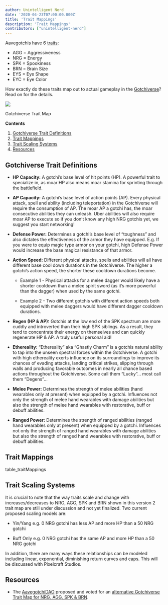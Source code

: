 ```yaml
---
author: Unintelligent Nerd
date: '2020-04-23T07:00:00.000Z'
title: 'Trait Mappings'
description: 'Trait Mappings'
contributors: ["unintelligent-nerd"]
---
```


Aavegotchis have 6 [traits](/traits):

* AGG = Aggressiveness
* NRG = Energy
* SPK = Spookiness
* BRN = Brain Size
* EYS = Eye Shape
* EYC = Eye Color

How exactly do these traits map out to actual gameplay in the [Gotchiverse](/gotchiverse)? Read on for the details.

<div class="headerImageContainer">
<img class="headerImage" src="/trait-mappings/gotchiverse-trait-map.jpg">
<p class="headerImageText">Gotchiverse Trait Map</p>
</div>

<div class="contentsBox">

**Contents**

<ol>
<li><a href=#gotchiverse-trait-definitions>Gotchiverse Trait Definitions</a></li>
<li><a href=#trait-mappings>Trait Mappings</a></li>
<li><a href=#trait-scaling-systems>Trait Scaling Systems</a></li>
<li><a href=#resources>Resources</a></li>
</ol>

</div>

## Gotchiverse Trait Definitions

* **HP Capacity:** A gotchi’s base level of hit points (HP). A powerful trait to specialize in, as moar HP also means moar stamina for sprinting through the battlefield.

* **AP Capacity:** A gotchi’s base level of action points (AP). Every physical attack, spell and ability (including teleportation) in the Gotchiverse will require the consumption of AP. The moar AP a gotchi has, the moar consecutive abilities they can unleash. Uber abilities will also require moar AP to execute so if you don’t know any high NRG gotchis yet, we suggest you start networking!

* **Defense Power:** Determines a gotchi’s base level of “toughness” and also dictates the effectiveness of the armor they have equipped. E.g. If you were to equip magic type armor on your gotchi, high Defense Power would increase the base magical resistance of that armor.

* **Action Speed:** Different physical attacks, spells and abilities will all have different base cool down durations in the Gotchiverse. The higher a gotchi’s action speed, the shorter these cooldown durations become.

	* Example 1 - Physical attacks for a melee dagger would likely have a shorter cooldown than a melee spirit sword (as it’s more powerful than the dagger) when used by the same gotchi.
	
	* Example 2 - Two different gotchis with different action speeds both equipped with melee daggers would have different dagger cooldown durations.

* **Regen (HP & AP):** Gotchis at the low end of the SPK spectrum are more cuddly and introverted than their high SPK siblings. As a result, they tend to concentrate their energy on themselves and can quickly regenerate HP & AP. A truly useful personal aid!

* **Ethereality:** “Ethereality” aka “Ghastly Charm” is a gotchis natural ability to tap into the unseen spectral forces within the Gotchiverse. A gotchi with high ethereality exerts influence on its surroundings to improve its chances of evading attacks, landing critical strikes, slipping through walls and producing favorable outcomes in nearly all chance based actions throughout the Gotchiverse. Some call them “Lucky”… most call them “Degens”…

* **Melee Power:** Determines the strength of melee abilities (hand wearables only at present) when equipped by a gotchi. Influences not only the strength of melee hand wearables with damage abilities but also the strength of melee hand wearables with restorative, buff or debuff abilities.

* **Ranged Power:** Determines the strength of ranged abilities (ranged hand wearables only at present) when equipped by a gotchi. Influences not only the strength of ranged hand wearables with damage abilities but also the strength of ranged hand wearables with restorative, buff or debuff abilities.

## Trait Mappings

table_traitMappings

## Trait Scaling Systems

It is crucial to note that the way traits scale and change with increases/decreases to NRG, AGG, SPK and BRN shown in this version 2 trait map are still under discussion and not yet finalized. Two current proposed scaling models are:

* Yin/Yang e.g. 0 NRG gotchi has less AP and more HP than a 50 NRG gotchi

* Buff Only e.g. 0 NRG gotchi has the same AP and more HP than a 50 NRG gotchi

In addition, there are many ways these relationships can be modeled including linear, exponential, diminishing return curves and caps. This will be discussed with Pixelcraft Studios.

## Resources

* The [AavegotchiDAO](/dao) proposed and voted for an [alternative Gotchiverse Trait Map for NRG, AGG, SPK & BRN](https://dao.aavegotchi.com/t/alternative-gotchiverse-trait-mapping-for-nrg-agg-spk-brn/3135).